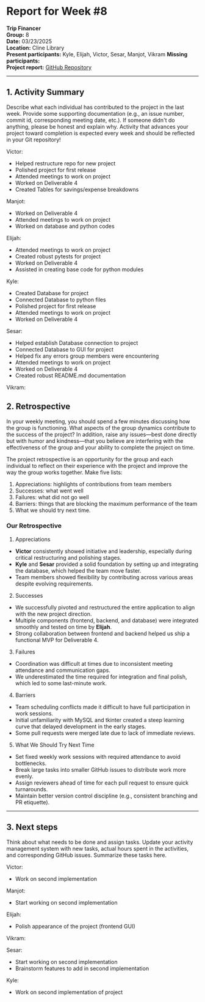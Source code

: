 # Report for Week #8

**Trip Financer**  
**Group:** 8  
**Date:** 03/23/2025  
**Location:** Cline Library  
**Present participants:**   Kyle, Elijah, Victor, Sesar, Manjot, Vikram
**Missing participants:**   
**Project report:** [GitHub Repository](https://github.com/sesartrumpet/cs386-pennypilot.git)  

---

## 1. Activity Summary
Describe what each individual has contributed to the project in the last week.  Provide some supporting documentation (e.g., an issue number, commit id, corresponding meeting date, etc.).  If someone didn't do anything, please be honest and explain why. Activity that advances your project toward completion is expected every week and should be reflected in your Git repository!

Victor:  
- Helped restructure repo for new project
- Polished project for first release  
- Attended meetings to work on project  
- Worked on Deliverable 4  
- Created Tables for savings/expense breakdowns

Manjot:   
- Worked on Deliverable 4
- Attended meetings to work on project
- Worked on database and python codes  

Elijah:  
- Attended meetings to work on project
- Created robust pytests for project
- Worked on Deliverable 4
- Assisted in creating base code for python modules

Kyle:  
- Created Database for project  
- Connected Database to python files  
- Polished project for first release  
- Attended meetings to work on project  
- Worked on Deliverable 4  

Sesar:  
- Helped establish Database connection to project
- Connected Database to GUI for project
- Helped fix any errors group members were encountering
- Attended meetings to work on project
- Worked on Deliverable 4
- Created robust README.md documentation

Vikram:  


## 2. Retrospective
In your weekly meeting, you should spend a few minutes discussing how the group is functioning. What aspects of the group dynamics contribute to the success of the project? In addition, raise any issues—best done directly but with humor and kindness—that you believe are interfering with the effectiveness of the group and your ability to complete the project on time.

The project retrospective is an opportunity for the group and each individual to reflect on their experience with the project and improve the way the group works together. Make five lists:

1. Appreciations: highlights of contributions from team members
2. Successes: what went well
3. Failures: what did not go well
4. Barriers: things that are blocking the maximum performance of the team
5. What we should try next time.

### Our Retrospective
1. Appreciations
- **Victor** consistently showed initiative and leadership, especially during critical restructuring and polishing stages.  
- **Kyle** and **Sesar** provided a solid foundation by setting up and integrating the database, which helped the team move faster.  
- Team members showed flexibility by contributing across various areas despite evolving requirements.

2. Successes
- We successfully pivoted and restructured the entire application to align with the new project direction.  
- Multiple components (frontend, backend, and database) were integrated smoothly and tested on time by **Elijah**.  
- Strong collaboration between frontend and backend helped us ship a functional MVP for Deliverable 4.

3. Failures
- Coordination was difficult at times due to inconsistent meeting attendance and communication gaps.  
- We underestimated the time required for integration and final polish, which led to some last-minute work.

4. Barriers
- Team scheduling conflicts made it difficult to have full participation in work sessions.  
- Initial unfamiliarity with MySQL and tkinter created a steep learning curve that delayed development in the early stages.  
- Some pull requests were merged late due to lack of immediate reviews.

5. What We Should Try Next Time
- Set fixed weekly work sessions with required attendance to avoid bottlenecks.  
- Break large tasks into smaller GitHub issues to distribute work more evenly.  
- Assign reviewers ahead of time for each pull request to ensure quick turnarounds.  
- Maintain better version control discipline (e.g., consistent branching and PR etiquette).  
---

## 3. Next steps
Think about what needs to be done and assign tasks. Update your activity management system with new tasks, actual hours spent in the activities, and corresponding GitHub issues.  Summarize these tasks here.

Victor:  
- Work on second implementation

Manjot:   
- Start working on second implementation  


Elijah:  
- Polish appearance of the project (frontend GUI)

Vikram:  


Sesar:  
- Start working on second implementation
- Brainstorm features to add in second implementation

Kyle:  
- Work on second implementation of project
